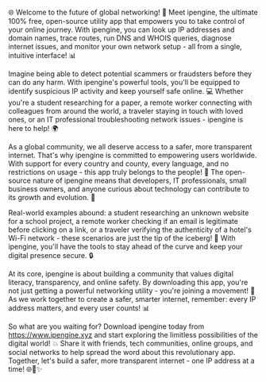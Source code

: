 🌐️️️️️️️️️️ Welcome to the future of global networking! 🎉️️️️️️️️ Meet ipengine, the ultimate 100% free, open-source utility app that empowers you to take control of your online journey. With ipengine, you can look up IP addresses and domain names, trace routes, run DNS and WHOIS queries, diagnose internet issues, and monitor your own network setup - all from a single, intuitive interface! 📊️

Imagine being able to detect potential scammers or fraudsters before they can do any harm. With ipengine's powerful tools, you'll be equipped to identify suspicious IP activity and keep yourself safe online. 💻️ Whether you're a student researching for a paper, a remote worker connecting with colleagues from around the world, a traveler staying in touch with loved ones, or an IT professional troubleshooting network issues - ipengine is here to help! 🌍

As a global community, we all deserve access to a safer, more transparent internet. That's why ipengine is committed to empowering users worldwide. With support for every country and county, every language, and no restrictions on usage - this app truly belongs to the people! 👥️ The open-source nature of ipengine means that developers, IT professionals, small business owners, and anyone curious about technology can contribute to its growth and evolution. 📡

Real-world examples abound: a student researching an unknown website for a school project, a remote worker checking if an email is legitimate before clicking on a link, or a traveler verifying the authenticity of a hotel's Wi-Fi network - these scenarios are just the tip of the iceberg! 🌊 With ipengine, you'll have the tools to stay ahead of the curve and keep your digital presence secure. 🔒

At its core, ipengine is about building a community that values digital literacy, transparency, and online safety. By downloading this app, you're not just getting a powerful networking utility - you're joining a movement! 🌟 As we work together to create a safer, smarter internet, remember: every IP address matters, and every user counts! 📊️

So what are you waiting for? Download ipengine today from https://www.ipengine.xyz and start exploring the limitless possibilities of the digital world! 💥 Share it with friends, tech communities, online groups, and social networks to help spread the word about this revolutionary app. Together, let's build a safer, more transparent internet - one IP address at a time! 🌐🚀✨